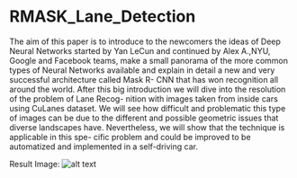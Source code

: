 # RMASK_Lane_Detection

The aim of this paper is to introduce to the newcomers the ideas of Deep Neural Networks started by Yan LeCun and continued by Alex A.,NYU, Google and Facebook teams, make a small 
panorama of the more common types of Neural Networks available and explain in detail a new and very successful architecture called Mask R- 
CNN that has won recognition all around the world. After this big introduction we will dive  into the resolution of the problem of Lane Recog-
nition with images taken from inside cars using CuLanes dataset. We will see how difficult and problematic this type of images can be due to
the different and possible geometric issues that diverse landscapes have. Nevertheless, we will show that the technique is applicable in this spe-
cific problem and could be improved to be automatized and implemented in a self-driving car.

Result Image:
![alt text](https://github.com/fmcalcagno/RMASK_Lane_Detection/blob/master/48.jpg "Result")


